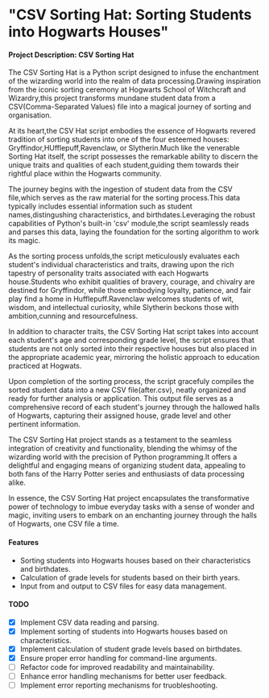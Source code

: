 
# "CSV Sorting Hat: Sorting Students into Hogwarts Houses"

#### Project Description: CSV Sorting Hat

 The CSV Sorting Hat is a Python script designed to infuse the enchantment of the wizarding world into the realm of data processing.Drawing inspiration from the iconic sorting ceremony at Hogwarts School of Witchcraft and Wizardry,this project transforms mundane student data from a CSV(Comma-Separated Values) file into a magical journey of sorting and organisation.

 At its heart,the CSV Hat script embodies the essence of Hogwarts revered tradition of sorting students into one of the four esteemed houses: Gryffindor,HUfflepuff,Ravenclaw, or Slytherin.Much like the venerable Sorting Hat itself, the script possesses the remarkable ability to discern the unique traits and qualities of each student,guiding them towards their rightful place within the Hogwarts community.

 The journey begins with the ingestion of student data from the CSV file,which serves as the raw material for the sorting process.This data typically includes essential information such as student names,distingushing characteristics, and birthdates.Leveraging the robust capabilities of Python's built-in 'csv' module,the script seamlessly reads and parses this data, laying the foundation for the sorting algorithm to work its magic.

 As the sorting process unfolds,the script meticulously evaluates each student's individual characteristics and traits, drawing upon the rich tapestry of personality traits associated with each Hogwarts house.Students who exhibit qualities of bravery, courage, and chivalry are destined for Gryffindor, while those embodying loyalty, patience, and fair play find a home in Hufflepuff.Ravenclaw welcomes students of wit, wisdom, and intellectual curiosity, while Slytherin beckons those with ambition,cunning and resourcefulness.

 In addition to character traits, the CSV Sorting Hat script takes into account each student's age and corresponding grade level, the script ensures that students are not only sorted into their respective houses but also placed in the appropriate academic year, mirroring the holistic approach to education practiced at Hogwats.

 Upon completion of the sorting process, the script gracefuly compiles the sorted student data into a new CSV file(after.csv), neatly organized and ready for further analysis or application. This output file serves as a comprehensive record of each student's journey through the hallowed halls of Hogwarts, capturing their assigned house, grade level and other pertinent information.

 The CSV Sorting Hat project stands as a testament to the seamless integration of creativity and functionality, blending the whimsy of the wizarding world with the precision of Python programming.It offers a delightful and engaging means of organizing student data, appealing to both fans of the Harry Potter series and enthusiasts of data processing alike.

 In essence, the CSV Sorting Hat project encapsulates the transformative power of technology to imbue everyday tasks with a sense of wonder and magic, inviting users to embark on an enchanting journey through the halls of Hogwarts, one CSV file a time.

#### Features

- Sorting students into Hogwarts houses based on their characteristics and birthdates.
- Calculation of grade levels for students based on their birth years.
- Input from and output to CSV files for easy data management.

#### TODO

-[x] Implement CSV data reading and parsing.
-[x] Implement sorting of students into Hogwarts houses based on characteristics.
-[x] Implement calculation of student grade levels based on birthdates.
-[x] Ensure proper error handling for command-line arguments.
-[ ] Refactor code for improved readability and maintainability.
-[ ] Enhance error handling mechanisms for better user feedback.
-[ ] Implement error reporting mechanisms for truobleshooting.
